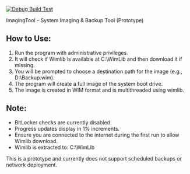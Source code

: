 [![Debug Build Test](https://github.com/Jessomadic/ImagingTool/actions/workflows/dotnet-desktop.yml/badge.svg)](https://github.com/Jessomadic/ImagingTool/actions/workflows/dotnet-desktop.yml)

ImagingTool - System Imaging & Backup Tool (Prototype)

How to Use:
-----------
1. Run the program with administrative privileges.
2. It will check if Wimlib is available at C:\WimLib and then download it if missing.
3. You will be prompted to choose a destination path for the image (e.g., D:\Backup.wim).
4. The program will create a full image of the system boot drive.
5. The image is created in WIM format and is multithreaded using wimlib.

Note:
-----
- BitLocker checks are currently disabled.
- Progress updates display in 1% increments.
- Ensure you are connected to the internet during the first run to allow Wimlib download.
- Wimlib is extracted to: C:\WimLib

This is a prototype and currently does not support scheduled backups or network deployment.
